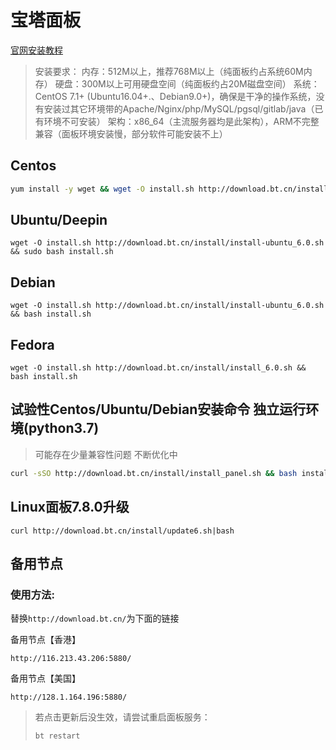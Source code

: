 # 宝塔面板
[官网安装教程](https://www.bt.cn/bbs/thread-19376-1-1.html)

> 安装要求：
> 内存：512M以上，推荐768M以上（纯面板约占系统60M内存）
> 硬盘：300M以上可用硬盘空间（纯面板约占20M磁盘空间）
> 系统：CentOS 7.1+ (Ubuntu16.04+.、Debian9.0+)，确保是干净的操作系统，没有安装过其它环境带的Apache/Nginx/php/MySQL/pgsql/gitlab/java（已有环境不可安装）
> 架构：x86_64（主流服务器均是此架构），ARM不完整兼容（面板环境安装慢，部分软件可能安装不上）

## Centos
```bash
yum install -y wget && wget -O install.sh http://download.bt.cn/install/install_6.0.sh && sh install.sh
```

## Ubuntu/Deepin

```
wget -O install.sh http://download.bt.cn/install/install-ubuntu_6.0.sh && sudo bash install.sh
```


## Debian

```
wget -O install.sh http://download.bt.cn/install/install-ubuntu_6.0.sh && bash install.sh
```

## Fedora

```
wget -O install.sh http://download.bt.cn/install/install_6.0.sh && bash install.sh
```

## 试验性Centos/Ubuntu/Debian安装命令 独立运行环境(python3.7)

> 可能存在少量兼容性问题 不断优化中 
>

```bash
curl -sSO http://download.bt.cn/install/install_panel.sh && bash install_panel.sh
```

## Linux面板7.8.0升级

```
curl http://download.bt.cn/install/update6.sh|bash
```

## 备用节点

### 使用方法:

替换`http://download.bt.cn/`为下面的链接

备用节点【香港】

```
http://116.213.43.206:5880/
```

备用节点【美国】

```
http://128.1.164.196:5880/
```

> 若点击更新后没生效，请尝试重启面板服务：
>
> ```
> bt restart
> ```